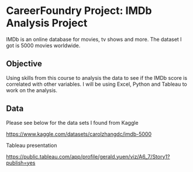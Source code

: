 # CareerFoundry Project: IMDb Analysis Project
IMDb is an online database for movies, tv shows and more. The dataset I got is 5000 movies worldwide.


 
 ## Objective
 Using skills from this course to analysis the data to see if the IMDb score is correlated with other variables. I will be using Excel, Python and Tableau to work on the analysis.

 ## Data
Please see below for the data sets I found from Kaggle

https://www.kaggle.com/datasets/carolzhangdc/imdb-5000

Tableau presentation

https://public.tableau.com/app/profile/gerald.yuen/viz/A6_7/Story1?publish=yes
